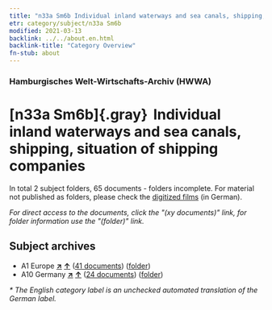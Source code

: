 ```yaml
---
title: "n33a Sm6b Individual inland waterways and sea canals, shipping, situation of shipping companies"
etr: category/subject/n33a Sm6b
modified: 2021-03-13
backlink: ../../about.en.html
backlink-title: "Category Overview"
fn-stub: about
---
```


### Hamburgisches Welt-Wirtschafts-Archiv (HWWA)
# [n33a Sm6b]{.gray}&#8201; Individual inland waterways and sea canals, shipping, situation of shipping companies&#160; 





In total 2 subject folders, 65 documents - folders incomplete.
For material not published as folders, please check the [digitized films](/film/h1_sh) (in German).

_For direct access to the documents, click the "(xy documents)" link, for folder information use the "(folder)" link._

## Subject archives


- A1 Europe [**&nearr;**](../../../geo/i/140892/about.en.html "Europe (all folders)") [**&uarr;**](../../../geo/about.en.html#A1 "Country category system") (<a href="https://pm20.zbw.eu/dfgview/sh/140892,145658" title="about: Europe : Individual inland waterways and sea canals, shipping, situation of shipping companies" target="_blank">41 documents</a>) ([folder](http://purl.org/pressemappe20/folder/sh/140892,145658))
- A10 Germany [**&nearr;**](../../../geo/i/126128/about.en.html "Germany (all folders)") [**&uarr;**](../../../geo/about.en.html#A10 "Country category system") (<a href="https://pm20.zbw.eu/dfgview/sh/126128,145658" title="about: Germany : Individual inland waterways and sea canals, shipping, situation of shipping companies" target="_blank">24 documents</a>) ([folder](http://purl.org/pressemappe20/folder/sh/126128,145658))


_* The English category label is an unchecked automated translation of the German label._


